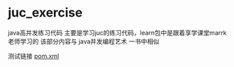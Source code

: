 # juc_exercise
java高并发练习代码
主要是学习juc的练习代码，learn包中是跟着享学课堂marrk老师学习的
该部分内容与 java并发编程艺术 一书中相似

测试链接
[pom.xml](./learn/pom.xml)
